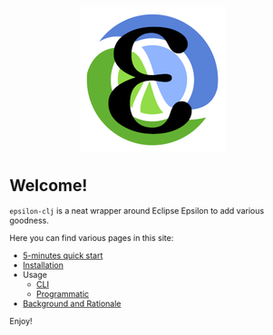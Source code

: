 <p align="center"><img src="images/logo/logo.png?raw=true" alt="epsilon logo"></p>

# Welcome!

`epsilon-clj` is a neat wrapper around Eclipse Epsilon to add various goodness.

Here you can find various pages in this site:

- [5-minutes quick start](quick-start.md)
- [Installation](installation.md)
- Usage
    - [CLI](usage/CLI.md)
    - [Programmatic](usage/programmatic.md)
- [Background and Rationale](about.md)

Enjoy!